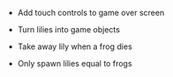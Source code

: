 * Add touch controls to game over screen

* Turn lilies into game objects
* Take away lily when a frog dies
* Only spawn lilies equal to frogs